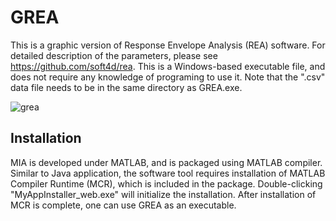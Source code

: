 # GREA

This is a graphic version of Response Envelope Analysis (REA) software. For detailed description of the parameters, please see https://github.com/soft4d/rea. This is a Windows-based executable file, and does not require any knowledge of programing to use it. Note that the ".csv" data file needs to be in the same directory as GREA.exe.

![grea](https://user-images.githubusercontent.com/15344717/34396209-8724fa7a-eb2d-11e7-9580-7d0b6a7efc95.JPG)

## Installation

MIA is developed under MATLAB, and is packaged using MATLAB compiler. Similar to Java application, the software tool requires installation of MATLAB Compiler Runtime (MCR), which is included in the package. Double-clicking "MyAppInstaller_web.exe" will initialize the installation. After installation of MCR is complete, one can use GREA as an executable.  
